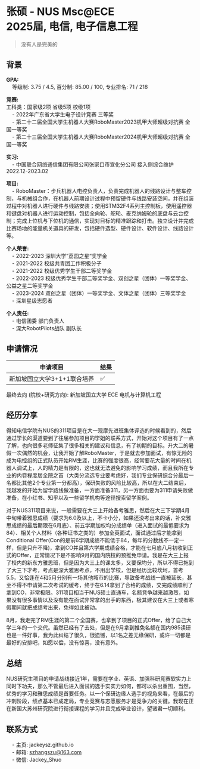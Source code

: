 # 张硕 - NUS Msc@ECE<br>2025届, 电信, 电子信息工程 
> 没有人是完美的<br>

## 背景
**GPA:**<br>
&nbsp;&nbsp;&nbsp;&nbsp;等级制: 3.75 / 4.5, 百分制: 85.00 / 100, 专业排名: 71 / 218

**竞赛:**<br>
工科类：国家级2项 省级5项 校级1项<br>
&nbsp;&nbsp;&nbsp;&nbsp;- 2022年广东省大学生电子设计竞赛 三等奖 <br>
&nbsp;&nbsp;&nbsp;&nbsp;- 第二十二届全国大学生机器人大赛RoboMaster2023机甲大师超级对抗赛 全国一等奖 <br>
&nbsp;&nbsp;&nbsp;&nbsp;- 第二十三届全国大学生机器人大赛RoboMaster2024机甲大师超级对抗赛 全国一等奖 <br>

**实习:**<br>
&nbsp;&nbsp;&nbsp;&nbsp;- 中国联合网络通信集团有限公司张家口市宣化分公司   接入侧综合维护  2022.12-2023.02<br>

**项目:**<br>
&nbsp;&nbsp;&nbsp;&nbsp;- RoboMaster：步兵机器人电控负责人，负责完成机器人的线路设计与整车控制，与机械组合作，在机器人前期设计过程中预留硬件与线路安装空间，并在组装过程中对机器人进行硬件与线路安装；使用STM32F4系列主控制板，使用遥控器和键盘对机器人进行运动控制，包括全向轮、舵轮、麦克纳姆轮的底盘与云台控制；完成上位机与下位机的通信，实现对目标的精准跟踪和打击。独立设计并完成比赛场地的能量机关道具的研发，包括硬件选型、硬件设计、软件设计、线路设计等。<br>

**个人荣誉:**<br>
&nbsp;&nbsp;&nbsp;&nbsp;- 2022-2023 深圳大学”荔园之星“奖学金<br>
&nbsp;&nbsp;&nbsp;&nbsp;- 2021-2022 校级共青团工作积极分子<br>
&nbsp;&nbsp;&nbsp;&nbsp;- 2021-2022 校级优秀学生干部二等奖学金<br>
&nbsp;&nbsp;&nbsp;&nbsp;- 2022-2023 校级优秀学生干部二等奖学金、双创之星（团体）一等奖学金、公益之星二等奖学金<br>
&nbsp;&nbsp;&nbsp;&nbsp;- 2023-2024 双创之星（团体）一等奖学金、文体之星（团体）三等奖学金<br>
&nbsp;&nbsp;&nbsp;&nbsp;- 深圳星级志愿者<br>

**个人责任:**<br>
&nbsp;&nbsp;&nbsp;&nbsp;- 电信团委 部门负责人<br>
&nbsp;&nbsp;&nbsp;&nbsp;- 深大RobotPilots战队 副队长<br>

## 申请情况

|  申请项目   | 结果 |
|  ----  | ----  |
| 新加坡国立大学3+1+1联合培养  | ✅ |

最终去向 (院校+研究方向): 新加坡国立大学 ECE 电机与计算机工程

## 经历分享
得知电信学院有NUS的311项目是在大一观摩先进班集体评选的时候看到的，然后通过学长的渠道要到了往届参加项目的学姐的联系方式，开始对这个项目有了一点了解，也向很多老师征集了很多相关的建议和信息，有了初期的目标。升大二的暑假一次偶然的机会，让我开始了解RoboMaster，于是就去参加面试，有惊无险的成为电控组的正式队员开始RM生涯，比赛的强度很高，经常要花大量的时间在机器人调试上，人的精力是有限的，这也就无法避免的影响学习成绩，而且我所在专业的内卷程度居全院之首（大类分流选专业要考虑好，我们专业保研综合分最后一名都比其他2个专业第一分都高），保研失败的风险比较高，所以在大二结束后，我越发的开始为留学路线做准备，一方面准备311，另一方面也要为311申请失败做准备，在小红书、知乎以及一些留学机构等途径搜索留学案例。

对于NUS311项目来说，一般需要在大三上开始备考雅思，然后在大三下学期4月中旬带着雅思成绩（要求为6.0及以上，不卡小分，如果还没考出来的话，补交雅思成绩的最后期限在6月底）、前五学期加权均分成绩单（进入面试的最低要求为84）、相关个人材料（各种证书之类的）参加全英面试，面试通过后才能拿到Conditional Offer(Con的是前6学期成绩不能低于84，每年的分数线不一定一样，但是只升不降)，拿到CO并且第六学期成绩合格，才能在七月底八月初收到正式的Offer，正常情况下是不影响9月的国内院校的预推免申请。我是在大三上报了校内的新东方雅思班，但是因为大三上的课太多，又要保均分，所以不得已拖到了大三下才考，考点是深大雅思考点，不用出学校，但是经历比较坎坷，首考5.5，又恰逢在4和5月分别有一场其他城市的比赛，导致备考战线一直被延长，甚至不得不申请第二次考试的缓考，终于在6.14拿到了合格的成绩，交完成绩顺利了拿到CO，非常极限。311项目相当于NUS硕士直通车，名额竞争越来越激烈，如果没有很多事情以及没有能在面试非常拿的出手的东西，极其建议在大三上或者寒假期间就把成绩考出来，免得如此被动。

8月，我走完了RM生涯的第二个全国赛，也拿到了项目的正式Offer，给了自己大学三年的一个交代。虽然已经有了去处，但是在9月拿到推免名额在国内985读研也是一件好事，我为此纠结了很久，很遗憾，以1名之差无缘保研，或许一切都是最好的安排吧，如愿以偿，没有惊喜，没有意外。

## 总结
NUS研究生项目的申请战线接近1年，需要在学业、英语、加强科研竞赛软实力上同时下功夫，那么不管最后进入面试的选手实实力如何，都可以杀出重围，当然，优秀的学习和雅思成绩是首要任务。以一个保研边缘人选手的视角来看，在最后的冲刺阶段，绩点基本已成定局，专业竞赛与志愿服务才是竞争力的关键。我现在正在新国大苏州研究院进行衔接课程的学习并且完成毕业设计，望诸君一切顺利。

## 联系方式
&nbsp;&nbsp;&nbsp;&nbsp;- 主页: jackeysz.github.io<br>
&nbsp;&nbsp;&nbsp;&nbsp;- 邮箱: szhangszu@163.com<br>
&nbsp;&nbsp;&nbsp;&nbsp;- 微信: Jackey_Shuo
